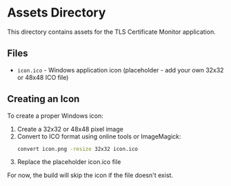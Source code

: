 # Assets Directory

This directory contains assets for the TLS Certificate Monitor application.

## Files

- `icon.ico` - Windows application icon (placeholder - add your own 32x32 or 48x48 ICO file)

## Creating an Icon

To create a proper Windows icon:

1. Create a 32x32 or 48x48 pixel image
2. Convert to ICO format using online tools or ImageMagick:
   ```bash
   convert icon.png -resize 32x32 icon.ico
   ```
3. Replace the placeholder icon.ico file

For now, the build will skip the icon if the file doesn't exist.